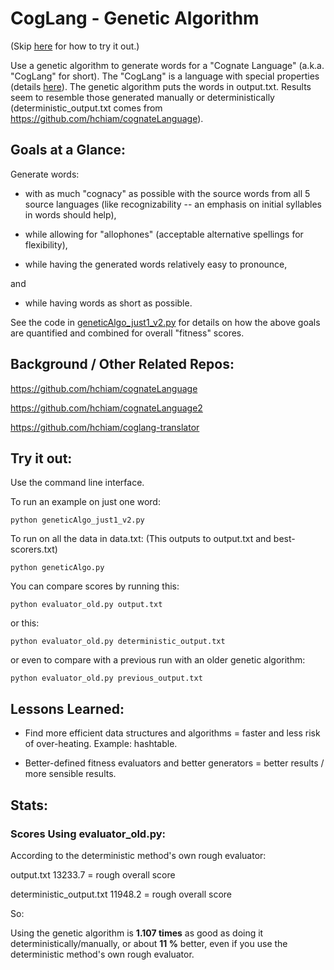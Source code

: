 # CogLang - Genetic Algorithm

(Skip [here](https://github.com/hchiam/cogLang-geneticAlgo#try-it-out) for how to try it out.)

Use a genetic algorithm to generate words for a "Cognate Language" (a.k.a. "CogLang" for short). The "CogLang" is a language with special properties (details [here](https://github.com/hchiam/cognateLanguage)). The genetic algorithm puts the words in output.txt. Results seem to resemble those generated manually or deterministically (deterministic_output.txt comes from https://github.com/hchiam/cognateLanguage).

## Goals at a Glance:

Generate words:

* with as much "cognacy" as possible with the source words from all 5 source languages (like recognizability -- an emphasis on initial syllables in words should help),

* while allowing for "allophones" (acceptable alternative spellings for flexibility),

* while having the generated words relatively easy to pronounce,

and

* while having words as short as possible.

See the code in [geneticAlgo_just1_v2.py](https://github.com/hchiam/cogLang-geneticAlgo/blob/master/geneticAlgo_just1_v2.py) for details on how the above goals are quantified and combined for overall "fitness" scores.

## Background / Other Related Repos:

https://github.com/hchiam/cognateLanguage

https://github.com/hchiam/cognateLanguage2

https://github.com/hchiam/coglang-translator

## Try it out:

Use the command line interface.

To run an example on just one word:

```
python geneticAlgo_just1_v2.py
```

To run on all the data in data.txt: (This outputs to output.txt and best-scorers.txt)

```
python geneticAlgo.py
```

You can compare scores by running this:

```
python evaluator_old.py output.txt
```

or this:

```
python evaluator_old.py deterministic_output.txt
```

or even to compare with a previous run with an older genetic algorithm:

```
python evaluator_old.py previous_output.txt
```

## Lessons Learned:

* Find more efficient data structures and algorithms = faster and less risk of over-heating. Example: hashtable.

* Better-defined fitness evaluators and better generators = better results / more sensible results.

## Stats:

### Scores Using evaluator_old.py:

According to the deterministic method's own rough evaluator:

output.txt
13233.7 = rough overall score

deterministic_output.txt
11948.2 = rough overall score

So:

Using the genetic algorithm is **1.107 times** as good as doing it deterministically/manually, or about **11 %** better, even if you use the deterministic method's own rough evaluator.
